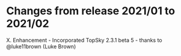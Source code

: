 # Changes from release 2021/01 to 2021/02
X. Enhancement - Incorporated TopSky 2.3.1 beta 5 - thanks to @luke11brown (Luke Brown)